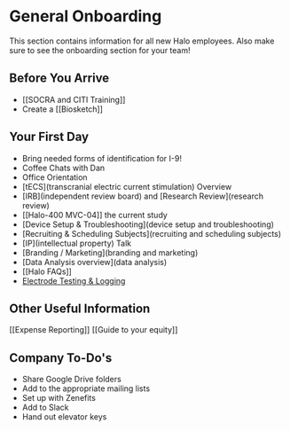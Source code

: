 # General Onboarding
This section contains information for all new Halo employees. Also make sure to see the onboarding section for your team!
## Before You Arrive
* [[SOCRA and CITI Training]]
* Create a [[Biosketch]]

## Your First Day
* Bring needed forms of identification for I-9!
* Coffee Chats with Dan
* Office Orientation
* [tECS](transcranial electric current stimulation) Overview
* [IRB](independent review board) and [Research Review](research review)
* [[Halo-400 MVC-04]] the current study
* [Device Setup & Troubleshooting](device setup and troubleshooting)
* [Recruiting & Scheduling Subjects](recruiting and scheduling subjects)
* [IP](intellectual property) Talk
* [Branding / Marketing](branding and marketing)
* [Data Analysis overview](data analysis)
* [[Halo FAQs]]
* [Electrode Testing & Logging](electrode)

## Other Useful Information
[[Expense Reporting]]
[[Guide to your equity]]

## Company To-Do's
* Share Google Drive folders
* Add to the appropriate mailing lists
* Set up with Zenefits
* Add to Slack
* Hand out elevator keys